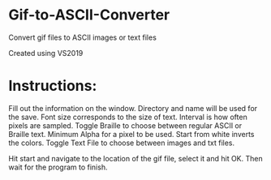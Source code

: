 # Gif-to-ASCII-Converter
Convert gif files to ASCII images or text files

Created using VS2019

# Instructions:

Fill out the information on the window. Directory and name will be used for the save. Font size corresponds to the size of text.
Interval is how often pixels are sampled. Toggle Braille to choose between regular ASCII or Braille text. Minimum Alpha for a
pixel to be used. Start from white inverts the colors. Toggle Text File to choose between images and txt files.

Hit start and navigate to the location of the gif file, select it and hit OK. Then wait for the program to finish.
